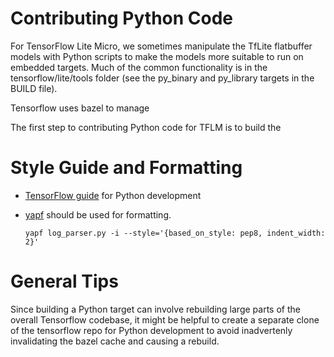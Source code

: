 
# Contributing Python Code

For TensorFlow Lite Micro, we sometimes manipulate the TfLite flatbuffer models
with Python scripts to make the models more suitable to run on embedded targets.
Much of the common functionality is in the tensorflow/lite/tools folder (see the
py_binary and py_library targets in the BUILD file).


Tensorflow uses bazel to manage 

The first step to contributing Python code for TFLM is to build the 


# Style Guide and Formatting

*   [TensorFlow guide](https://www.tensorflow.org/community/contribute/code_style#python_style)
    for Python development

*   [yapf](https://github.com/google/yapf/) should be used for formatting.

    ```
    yapf log_parser.py -i --style='{based_on_style: pep8, indent_width: 2}'
    ```


# General Tips

Since building a Python target can involve rebuilding large parts of the overall
Tensorflow codebase, it might be helpful to create a separate clone of the
tensorflow repo for Python development to avoid inadvertenly invalidating the
bazel cache and causing a rebuild.


